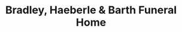 ---
title: "Bradley, Haeberle & Barth Funeral Home"
url: /union/bradley-haeberle-und-barth-funeral-home/
shop: Bestattungen
---